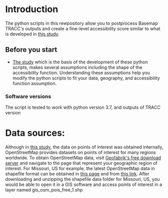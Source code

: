 # Introduction
The python scripts in this rewpository allow you to postprocess Basemap TRACC's outputs and create a fine-level accessibility score similar to what is developed in [this study](Developing%20a%20Census%20Block%20Level%20Accessibility%20Measure%20for%20St.%20Louis%20Metropolitan%20Area.pdf). 

## Before you start 
* [The study](Developing%20a%20Census%20Block%20Level%20Accessibility%20Measure%20for%20St.%20Louis%20Metropolitan%20Area.pdf) which is the basis of the development of these python scripts, makes several assumptions including the shape of the accessibility function. Understanding these assumptions help you modify the python scripts to fit your data, geography, and accessibility function assumption. 

### Software versions
The script is tested to work with python version 3.7, and outputs of TRACC version 


# Data sources:
Although in [this study](Developing%20a%20Census%20Block%20Level%20Accessibility%20Measure%20for%20St.%20Louis%20Metropolitan%20Area.pdf), the data on points of interest was obtained internally, OpenStreetMap provides datasets on points of interest for many regions worldwide.
To obtain OpenStreetMap data, visit [Geofabrik's free download server](https://download.geofabrik.de/) and navigate to the page that represent your geographic region of interest. 
For Missouri, US for example, the latest OpenStreetMap data in shapefile format can be obtained in [this page](https://download.geofabrik.de/north-america/us/missouri.html) and from [this link](https://download.geofabrik.de/north-america/us/missouri-latest-free.shp.zip). After downloading and unzipping the shapefile data folder for Missouri, US, you would be able to open it in a GIS software and access points of interest in a layer named gis_osm_pois_free_1.shp


